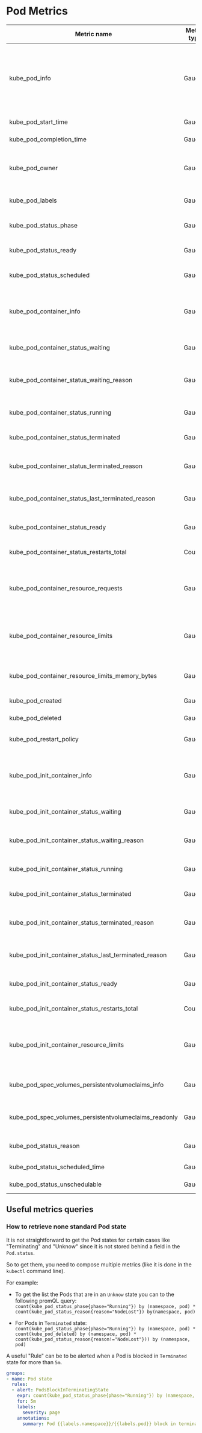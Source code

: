 # Pod Metrics

| Metric name| Metric type | Labels/tags | Status |
| ---------- | ----------- | ----------- | ----------- |
| kube_pod_info | Gauge | `pod`=&lt;pod-name&gt; <br> `namespace`=&lt;pod-namespace&gt; <br> `host_ip`=&lt;host-ip&gt; <br> `pod_ip`=&lt;pod-ip&gt; <br> `node`=&lt;node-name&gt;<br> `created_by_kind`=&lt;created_by_kind&gt;<br> `created_by_name`=&lt;created_by_name&gt;<br> `uid`=&lt;pod-uid&gt;<br> `priority_class`=&lt;priority_class&gt;| STABLE |
| kube_pod_start_time | Gauge | `pod`=&lt;pod-name&gt; <br> `namespace`=&lt;pod-namespace&gt; |
| kube_pod_completion_time | Gauge | `pod`=&lt;pod-name&gt; <br> `namespace`=&lt;pod-namespace&gt; | STABLE |
| kube_pod_owner | Gauge | `pod`=&lt;pod-name&gt; <br> `namespace`=&lt;pod-namespace&gt; <br> `owner_kind`=&lt;owner kind&gt; <br> `owner_name`=&lt;owner name&gt; <br> `owner_is_controller`=&lt;whether owner is controller&gt;  | STABLE |
| kube_pod_labels | Gauge | `pod`=&lt;pod-name&gt; <br> `namespace`=&lt;pod-namespace&gt; <br> `label_POD_LABEL`=&lt;POD_LABEL&gt;  | STABLE |
| kube_pod_status_phase | Gauge | `pod`=&lt;pod-name&gt; <br> `namespace`=&lt;pod-namespace&gt; <br> `phase`=&lt;Pending\|Running\|Succeeded\|Failed\|Unknown&gt; | STABLE |
| kube_pod_status_ready | Gauge |  `pod`=&lt;pod-name&gt; <br> `namespace`=&lt;pod-namespace&gt; <br> `condition`=&lt;true\|false\|unknown&gt; | STABLE |
| kube_pod_status_scheduled | Gauge |  `pod`=&lt;pod-name&gt; <br> `namespace`=&lt;pod-namespace&gt; <br> `condition`=&lt;true\|false\|unknown&gt; | STABLE |
| kube_pod_container_info | Gauge | `container`=&lt;container-name&gt; <br> `pod`=&lt;pod-name&gt; <br> `namespace`=&lt;pod-namespace&gt; <br> `image`=&lt;image-name&gt; <br> `image_id`=&lt;image-id&gt; <br> `container_id`=&lt;containerid&gt; | STABLE |
| kube_pod_container_status_waiting | Gauge | `container`=&lt;container-name&gt; <br> `pod`=&lt;pod-name&gt; <br> `namespace`=&lt;pod-namespace&gt; | STABLE |
| kube_pod_container_status_waiting_reason | Gauge | `container`=&lt;container-name&gt; <br> `pod`=&lt;pod-name&gt; <br> `namespace`=&lt;pod-namespace&gt; <br> `reason`=&lt;ContainerCreating\|CrashLoopBackOff\|ErrImagePull\|ImagePullBackOff\|CreateContainerConfigError\|InvalidImageName\|CreateContainerError&gt; | STABLE |
| kube_pod_container_status_running | Gauge | `container`=&lt;container-name&gt; <br> `pod`=&lt;pod-name&gt; <br> `namespace`=&lt;pod-namespace&gt; | STABLE |
| kube_pod_container_status_terminated | Gauge | `container`=&lt;container-name&gt; <br> `pod`=&lt;pod-name&gt; <br> `namespace`=&lt;pod-namespace&gt; | STABLE |
| kube_pod_container_status_terminated_reason | Gauge | `container`=&lt;container-name&gt; <br> `pod`=&lt;pod-name&gt; <br> `namespace`=&lt;pod-namespace&gt; <br> `reason`=&lt;OOMKilled\|Error\|Completed\|ContainerCannotRun\|DeadlineExceeded&gt; | STABLE |
| kube_pod_container_status_last_terminated_reason | Gauge | `container`=&lt;container-name&gt; <br> `pod`=&lt;pod-name&gt; <br> `namespace`=&lt;pod-namespace&gt; <br> `reason`=&lt;OOMKilled\|Error\|Completed\|ContainerCannotRun\|DeadlineExceeded&gt; | STABLE |
| kube_pod_container_status_ready | Gauge | `container`=&lt;container-name&gt; <br> `pod`=&lt;pod-name&gt; <br> `namespace`=&lt;pod-namespace&gt; | STABLE |
| kube_pod_container_status_restarts_total | Counter | `container`=&lt;container-name&gt; <br> `namespace`=&lt;pod-namespace&gt; <br> `pod`=&lt;pod-name&gt; | STABLE |
| kube_pod_container_resource_requests | Gauge | `resource`=&lt;resource-name&gt; <br> `unit`=&lt;resource-unit&gt; <br> `container`=&lt;container-name&gt; <br> `pod`=&lt;pod-name&gt; <br> `namespace`=&lt;pod-namespace&gt; <br> `node`=&lt; node-name&gt; | STABLE |
| kube_pod_container_resource_limits | Gauge | `resource`=&lt;resource-name&gt; <br> `unit`=&lt;resource-unit&gt; <br> `container`=&lt;container-name&gt; <br> `pod`=&lt;pod-name&gt; <br> `namespace`=&lt;pod-namespace&gt; <br> `node`=&lt; node-name&gt; | STABLE |
| kube_pod_container_resource_limits_memory_bytes | Gauge | `container`=&lt;container-name&gt; <br> `pod`=&lt;pod-name&gt; <br> `namespace`=&lt;pod-namespace&gt; <br> `node`=&lt; node-name&gt; | DEPRECATED |
| kube_pod_created | Gauge | `pod`=&lt;pod-name&gt; <br> `namespace`=&lt;pod-namespace&gt; | STABLE |
| kube_pod_deleted | Gauge | `pod`=&lt;pod-name&gt; <br> `namespace`=&lt;pod-namespace&gt; | EXPERIMENTAL |
| kube_pod_restart_policy | Gauge | `pod`=&lt;pod-name&gt; <br> `namespace`=&lt;pod-namespace&gt; <br> `type`=&lt;Always|Never|OnFailure&gt; | STABLE |
| kube_pod_init_container_info | Gauge | `container`=&lt;container-name&gt; <br> `pod`=&lt;pod-name&gt; <br> `namespace`=&lt;pod-namespace&gt; <br> `image`=&lt;image-name&gt; <br> `image_id`=&lt;image-id&gt; <br> `container_id`=&lt;containerid&gt; | STABLE |
| kube_pod_init_container_status_waiting | Gauge | `container`=&lt;container-name&gt; <br> `pod`=&lt;pod-name&gt; <br> `namespace`=&lt;pod-namespace&gt; | STABLE |
| kube_pod_init_container_status_waiting_reason | Gauge | `container`=&lt;container-name&gt; <br> `pod`=&lt;pod-name&gt; <br> `namespace`=&lt;pod-namespace&gt; <br> `reason`=&lt;ContainerCreating\|CrashLoopBackOff\|ErrImagePull\|ImagePullBackOff\|CreateContainerConfigError&gt; | STABLE |
| kube_pod_init_container_status_running | Gauge | `container`=&lt;container-name&gt; <br> `pod`=&lt;pod-name&gt; <br> `namespace`=&lt;pod-namespace&gt; | STABLE |
| kube_pod_init_container_status_terminated | Gauge | `container`=&lt;container-name&gt; <br> `pod`=&lt;pod-name&gt; <br> `namespace`=&lt;pod-namespace&gt; | STABLE |
| kube_pod_init_container_status_terminated_reason | Gauge | `container`=&lt;container-name&gt; <br> `pod`=&lt;pod-name&gt; <br> `namespace`=&lt;pod-namespace&gt; <br> `reason`=&lt;OOMKilled\|Error\|Completed\|ContainerCannotRun\|DeadlineExceeded&gt; | STABLE |
| kube_pod_init_container_status_last_terminated_reason | Gauge | `container`=&lt;container-name&gt; <br> `pod`=&lt;pod-name&gt; <br> `namespace`=&lt;pod-namespace&gt; <br> `reason`=&lt;OOMKilled\|Error\|Completed\|ContainerCannotRun\|DeadlineExceeded&gt; | STABLE |
| kube_pod_init_container_status_ready | Gauge | `container`=&lt;container-name&gt; <br> `pod`=&lt;pod-name&gt; <br> `namespace`=&lt;pod-namespace&gt; | STABLE |
| kube_pod_init_container_status_restarts_total | Counter | `container`=&lt;container-name&gt; <br> `namespace`=&lt;pod-namespace&gt; <br> `pod`=&lt;pod-name&gt; | STABLE |
| kube_pod_init_container_resource_limits | Gauge | `resource`=&lt;resource-name&gt; <br> `unit`=&lt;resource-unit&gt; <br> `container`=&lt;container-name&gt; <br> `pod`=&lt;pod-name&gt; <br> `namespace`=&lt;pod-namespace&gt; <br> `node`=&lt; node-name&gt; | STABLE |
| kube_pod_spec_volumes_persistentvolumeclaims_info | Gauge | `pod`=&lt;pod-name&gt; <br> `namespace`=&lt;pod-namespace&gt; <br> `volume`=&lt;volume-name&gt;  <br> `persistentvolumeclaim`=&lt;persistentvolumeclaim-claimname&gt; | STABLE |
| kube_pod_spec_volumes_persistentvolumeclaims_readonly | Gauge | `pod`=&lt;pod-name&gt; <br> `namespace`=&lt;pod-namespace&gt;  <br> `volume`=&lt;volume-name&gt;  <br> `persistentvolumeclaim`=&lt;persistentvolumeclaim-claimname&gt; | STABLE |
| kube_pod_status_reason | Gauge | `pod`=&lt;pod-name&gt; <br> `namespace`=&lt;pod-namespace&gt; <br> `reason`=&lt;NodeLost\|Evicted\&gt; | EXPERIMENTAL |
| kube_pod_status_scheduled_time | Gauge | `pod`=&lt;pod-name&gt; <br> `namespace`=&lt;pod-namespace&gt; | STABLE |
| kube_pod_status_unschedulable | Gauge | `pod`=&lt;pod-name&gt; <br> `namespace`=&lt;pod-namespace&gt; | STABLE |

## Useful metrics queries

### How to retrieve none standard Pod state

It is not straightforward to get the Pod states for certain cases like "Terminating" and "Unknow" since it is not stored behind a field in the `Pod.status`.

So to get them, you need to compose multiple metrics (like it is done in the `kubectl` command line).

For example:

* To get the list the Pods that are in an `Unknow` state you can to the following promQL query: `count(kube_pod_status_phase{phase="Running"}) by (namespace, pod) * count(kube_pod_status_reason{reason="NodeLost"}) by(namespace, pod)`

* For Pods in `Terminated` state: `count(kube_pod_status_phase{phase="Running"}) by (namespace, pod) * count(kube_pod_deleted) by (namespace, pod) * count(kube_pod_status_reason{reason!="NodeLost"})) by (namespace, pod)`

A useful "Rule" can be to be alerted when a Pod is blocked in `Terminated` state for more than `5m`.

```yaml
groups:
- name: Pod state
  rules:
  - alert: PodsBlockInTerminatingState
    expr: count(kube_pod_status_phase{phase="Running"}) by (namespace, pod) * count(kube_pod_deleted) by (namespace, pod) * count(kube_pod_status_reason{reason!="NodeLost"})) by (namespace, pod) > 0
    for: 5m
    labels:
      severity: page
    annotations:
      summary: Pod {{labels.namespace}}/{{labels.pod}} block in terminating state.
```
